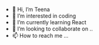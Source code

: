 - 👋 Hi, I’m Teena
- 👀 I’m interested in coding
- 🌱 I’m currently learning React
- 💞️ I’m looking to collaborate on ..
- 📫 How to reach me ...

<!---
Teenaelza/Teenaelza is a ✨ special ✨ repository because its `README.md` (this file) appears on your GitHub profile.
You can click the Preview link to take a look at your changes.
--->
